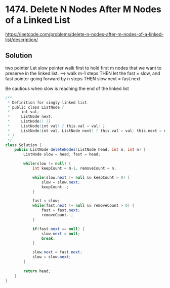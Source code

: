 # 1474. Delete N Nodes After M Nodes of a Linked List

https://leetcode.com/problems/delete-n-nodes-after-m-nodes-of-a-linked-list/description/

## Solution

two pointer
Let slow pointer walk first to hold first m nodes that we want to preserve in the linked list. ==> walk m-1 steps
THEN let the fast = slow, and fast pointer going forward by n steps
THEN slow.next = fast.next

Be cautious when slow is reaching the end of the linked list

```java
/**
 * Definition for singly-linked list.
 * public class ListNode {
 *     int val;
 *     ListNode next;
 *     ListNode() {}
 *     ListNode(int val) { this.val = val; }
 *     ListNode(int val, ListNode next) { this.val = val; this.next = next; }
 * }
 */
class Solution {
    public ListNode deleteNodes(ListNode head, int m, int n) {
        ListNode slow = head, fast = head;

        while(slow != null) {
            int keepCount = m-1, removeCount = n;

            while(slow.next != null && keepCount > 0) {
                slow = slow.next;
                keepCount--;
            }

            fast = slow;
            while(fast.next != null && removeCount > 0) {
                fast = fast.next;
                removeCount--;
            }

            if(fast.next == null) {
                slow.next = null;
                break;
            }

            slow.next = fast.next;
            slow = slow.next;
        }
        
        return head;
    }
}
```